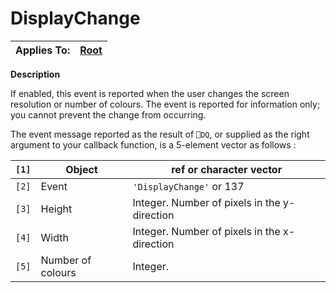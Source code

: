 




<h1 class="heading"><span class="name">DisplayChange</span></h1>

| Applies To: | [Root](../a-z/root.md) |
| --- | ---  |


**Description**


If enabled, this event is reported when the user changes the screen resolution or number of colours. The event is reported for information only; you cannot prevent the change from occurring.


The event message reported as the result of `⎕DQ`, or supplied as the right argument to your callback function, is a 5-element vector as follows :


| `[1]` | Object | ref or character vector |
| --- | --- | ---  |
| `[2]` | Event | `'DisplayChange'` or 137 |
| `[3]` | Height | Integer. Number of pixels in the y-direction |
| `[4]` | Width | Integer. Number of pixels in the x-direction |
| `[5]` | Number of colours | Integer. |



